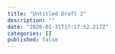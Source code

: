 ```yaml
---
title: "Untitled Draft 2"
description: ""
date: "2020-01-31T17:17:52.217Z"
categories: []
published: false
---
```



